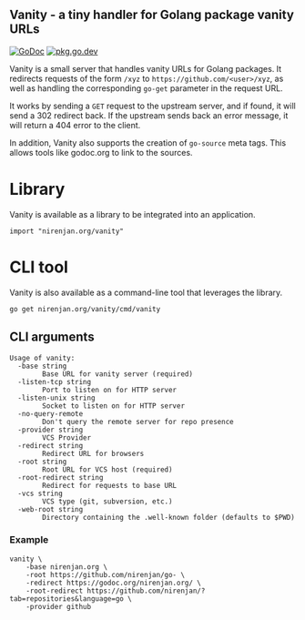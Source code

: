 Vanity - a tiny handler for Golang package vanity URLs
------------------------------------------------------

[![GoDoc](https://godoc.org/nirenjan.org/vanity?status.svg)](https://godoc.org/nirenjan.org/vanity)
[![pkg.go.dev](https://img.shields.io/badge/pkg.go.dev-reference-00add8?logo=go&logoColor=White)](https://pkg.go.dev/mod/nirenjan.org/vanity)

Vanity is a small server that handles vanity URLs for Golang packages. It
redirects requests of the form `/xyz` to `https://github.com/<user>/xyz`, as
well as handling the corresponding `go-get` parameter in the request URL.

It works by sending a `GET` request to the upstream server, and if found, it
will send a 302 redirect back. If the upstream sends back an error message, it
will return a 404 error to the client.

In addition, Vanity also supports the creation of `go-source` meta tags. This
allows tools like godoc.org to link to the sources.

# Library

Vanity is available as a library to be integrated into an application.

`import "nirenjan.org/vanity"`

# CLI tool

Vanity is also available as a command-line tool that leverages the library.

`go get nirenjan.org/vanity/cmd/vanity`

## CLI arguments

```
Usage of vanity:
  -base string
        Base URL for vanity server (required)
  -listen-tcp string
        Port to listen on for HTTP server
  -listen-unix string
        Socket to listen on for HTTP server
  -no-query-remote
        Don't query the remote server for repo presence
  -provider string
        VCS Provider
  -redirect string
        Redirect URL for browsers
  -root string
        Root URL for VCS host (required)
  -root-redirect string
        Redirect for requests to base URL
  -vcs string
        VCS type (git, subversion, etc.)
  -web-root string
        Directory containing the .well-known folder (defaults to $PWD)
```

### Example

```
vanity \
    -base nirenjan.org \
    -root https://github.com/nirenjan/go- \
    -redirect https://godoc.org/nirenjan.org/ \
    -root-redirect https://github.com/nirenjan/?tab=repositories&language=go \
    -provider github
```

